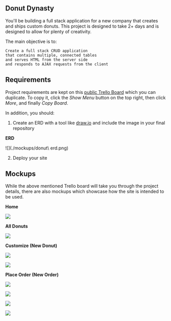 ## Donut Dynasty

You'll be building a full stack application for a new company that creates and ships custom donuts. This project is designed to take 2+ days and is designed to allow for plenty of creativity.

The main objective is to:

```
Create a full stack CRUD application
that contains multiple, connected tables
and serves HTML from the server side
and responds to AJAX requests from the client
```

## Requirements

Project requirements are kept on this [public Trello Board](https://trello.com/b/EGiwONfD/g48-donut-dynasty-full-stack-project) which you can duplicate. To copy it, click the *Show Menu* button on the top right, then click *More*, and finally *Copy Board*.

In addition, you should:

1. Create an ERD with a tool like [draw.io](https://draw.io) and include the image in your final repository

**ERD**

![](./mockups/donut\ erd.png)

2. Deploy your site

## Mockups

While the above mentioned Trello board will take you through the project details, there are also mockups which showcase how the site is intended to be used.

**Home**

![](./mockups/home.png)

**All Donuts**

![](./mockups/donuts.png)

**Customize (New Donut)**

![](./mockups/customize.01.png)

![](./mockups/customize.02.png)

**Place Order (New Order)**

![](./mockups/order.01.png)

![](./mockups/order.02.png)

![](./mockups/order.03.png)

![](./mockups/order.04.png)
